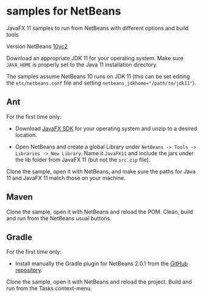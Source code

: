# samples for NetBeans

JavaFX 11 samples to run from NetBeans with different options and build tools

Version NetBeans [10vc2](https://dist.apache.org/repos/dist/dev/incubator/netbeans/incubating-netbeans/incubating-10.0-vc2/incubating-netbeans-10.0-vc2-bin.zip)

Download an appropriate JDK 11 for your operating system. Make sure `JAVA_HOME` 
is properly set to the Java 11 installation directory. 

The samples assume NetBeans 10 runs on JDK 11 (this can be set editing the `etc/netbeans.conf` file
and setting `netbeans_jdkhome="/path/to/jdk11"`).

## Ant

For the first time only:

- Download [JavaFX SDK](https://gluonhq.com/products/javafx/) for your operating 
system and unzip to a desired location.

- Open NetBeans and create a global Library under `NetBeans -> Tools -> Libraries -> New Library`.
Name it `JavaFX11` and include the jars under the lib folder from JavaFX 11 (but not the `src.zip` file).

Clone the sample, open it with NetBeans, and make sure the paths for Java 11 and 
JavaFX 11 match those on your machine.

## Maven

Clone the sample, open it with NetBeans and reload the POM. Clean, build and run
from the NetBeans usual buttons.

## Gradle

For the first time only:

- Install manually the Gradle plugin for NetBeans 2.0.1 from the 
[GitHub repository](https://github.com/kelemen/netbeans-gradle-project/releases).

Clone the sample, open it with NetBeans and reload the project. Build and run
from the Tasks context-menu.

